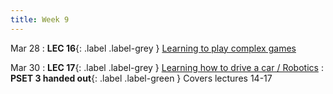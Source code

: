 ```yaml
---
title: Week 9
---
```


Mar 28
: **LEC 16**{: .label .label-grey } [Learning to play complex games](#)


Mar 30
: **LEC 17**{: .label .label-grey } [Learning how to drive a car / Robotics](#)
: **PSET 3 handed out**{: .label .label-green } Covers lectures 14-17

